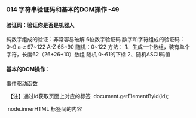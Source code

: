 ### 014  字符串验证码和基本的DOM操作   -49

#### 验证码：验证你是否是机器人

纯数字组成的验证：非常容易破解   6位数字验证码
数字和字符组成的验证码：
    0~9
    a-z  97~122
    A-Z  65~90
    随机：0~122
  方法：
     1、生成一个数组，装有单个字符，长度62（26+26+10）数组
           随机 0~61的下标
     2、随机ASCII码值

#### 基本的DOM操作：

事件驱动函数

​	【注】通过id获取页面上对应的标签
​     document.getElementById(id); 

​	 node.innerHTML  标签间的内容